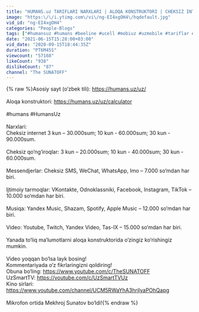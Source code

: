 ```yaml
---
title: "HUMANS.uz TARIFLARI NARXLARI | ALOQA KONSTRUKTORI | CHEKSIZ INTERNET"
image: "https:\/\/i.ytimg.com\/vi\/ng-EI4xgOH4\/hqdefault.jpg"
vid_id: "ng-EI4xgOH4"
categories: "People-Blogs"
tags: ["#humansuz #humans #beeline #ucell #mobiuz #uzmobile #tariflar #internet"]
date: "2021-06-15T15:28:00+03:00"
vid_date: "2020-09-15T18:44:35Z"
duration: "PT6M45S"
viewcount: "57168"
likeCount: "938"
dislikeCount: "87"
channel: "The SUNATOFF"
---
```

{% raw %}Asosiy sayt (o‘zbek tili): <a rel="nofollow" target="blank" href="https://humans.uz/uz/">https://humans.uz/uz/</a><br /><br />Aloqa konstruktori: <a rel="nofollow" target="blank" href="https://humans.uz/uz/calculator">https://humans.uz/uz/calculator</a><br /><br />#humans #HumansUz<br /><br />Narxlari:<br />Cheksiz internet 3 kun – 30.000sum; 10 kun -  60.000sum; 30 kun - 90.000sum.<br /><br />Cheksiz qo‘ng‘iroqlar: 3 kun – 20.000sum; 10 kun - 40.000sum; 30 kun - 60.000sum.<br /><br />Messendjerlar: Cheksiz SMS, WeChat, WhatsApp, Imo – 7.000 so‘mdan har biri.<br /><br />Ijtimoiy tarmoqlar: VKontakte, Odnoklassniki, Facebook, Instagram, TikTok – 10.000 so‘mdan har biri.<br /><br />Musiqa: Yandex Music, Shazam, Spotify, Apple Music – 12.000 so‘mdan har biri.<br /><br />Video: Youtube, Twitch, Yandex Video, Tas-IX – 15.000 so‘mdan har biri.<br /><br />Yanada to‘liq ma‘lumotlarni aloqa konstruktorida o‘zingiz ko‘rishingiz mumkin.<br /><br />Video yoqqan bo‘lsa layk bosing!<br />Kommentariyada o‘z fikrlaringizni qoldiring!<br />Obuna bo‘ling: <a rel="nofollow" target="blank" href="https://www.youtube.com/c/TheSUNATOFF">https://www.youtube.com/c/TheSUNATOFF</a><br />UzSmartTV: <a rel="nofollow" target="blank" href="https://youtube.com/c/UzSmartTVUz">https://youtube.com/c/UzSmartTVUz</a><br />Kino sirlari: <a rel="nofollow" target="blank" href="https://www.youtube.com/channel/UCM5RWaYhA3hrjlyaPOhQapg">https://www.youtube.com/channel/UCM5RWaYhA3hrjlyaPOhQapg</a><br /><br />Mikrofon ortida Mekhroj Sunatov bo‘ldi!{% endraw %}

